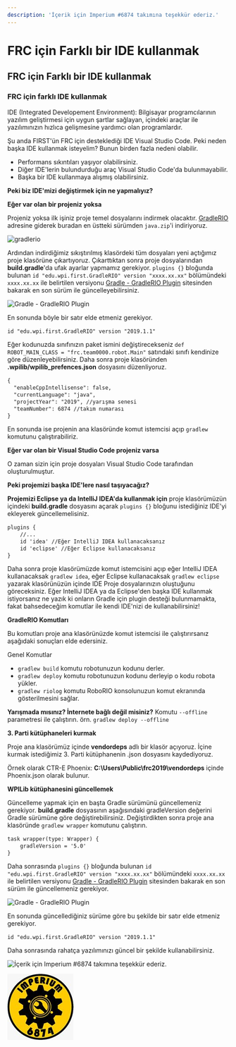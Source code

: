 ```yaml
---
description: 'İçerik için Imperium #6874 takımına teşekkür ederiz.'
---
```


# FRC için Farklı bir IDE kullanmak

## FRC için Farklı bir IDE kullanmak

### FRC için farklı IDE kullanmak

IDE \(Integrated Developement Environment\): Bilgisayar programcılarının yazılım geliştirmesi için uygun şartlar sağlayan, içindeki araçlar ile yazılımınızın hızlıca gelişmesine yardımcı olan programlardır.

Şu anda FIRST'ün FRC için desteklediği IDE Visual Studio Code. Peki neden başka IDE kullanmak isteyelim? Bunun birden fazla nedeni olabilir.

* Performans sıkıntıları yaşıyor olabilirsiniz.
* Diğer IDE'lerin bulundurduğu araç Visual Studio Code'da bulunmayabilir.
* Başka bir IDE kullanmaya alışmış olabilirsiniz.

**Peki biz IDE'mizi değiştirmek için ne yapmalıyız?**

**Eğer var olan bir projeniz yoksa**

Projeniz yoksa ilk işiniz proje temel dosyalarını indirmek olacaktır. [GradleRIO](https://github.com/wpilibsuite/GradleRIO/releases) adresine giderek buradan en üstteki sürümden `java.zip`'i indiriyoruz.

![gradlerio](https://i.hizliresim.com/JZ3dGB.png)

Ardından indirdiğimiz sıkıştırılmış klasördeki tüm dosyaları yeni açtığımız proje klasörüne çıkartıyoruz. Çıkarttıktan sonra proje dosyalarından **build.gradle**'da ufak ayarlar yapmamız gerekiyor. `plugins {}` bloğunda bulunan `id "edu.wpi.first.GradleRIO" version "xxxx.xx.xx"` bölümündeki `xxxx.xx.xx` ile belirtilen versiyonu [Gradle - GradleRIO Plugin](https://plugins.gradle.org/plugin/edu.wpi.first.GradleRIO) sitesinden bakarak en son sürüm ile güncelleyebilirsiniz.

![Gradle - GradleRIO Plugin](https://i.hizliresim.com/9aGvPk.png)

En sonunda böyle bir satır elde etmeniz gerekiyor.

```text
id "edu.wpi.first.GradleRIO" version "2019.1.1"
```

Eğer kodunuzda sınıfınızın paket ismini değiştirecekseniz `def ROBOT_MAIN_CLASS = "frc.team0000.robot.Main"` satındaki sınıfı kendinize göre düzenleyebilirsiniz. Daha sonra proje klasöründen **.wpilib/wpilib\_prefences.json** dosyasını düzenliyoruz.

```text
{
  "enableCppIntellisense": false,
  "currentLanguage": "java",
  "projectYear": "2019", //yarışma senesi
  "teamNumber": 6874 //takım numarası
}
```

En sonunda ise projenin ana klasöründe komut istemcisi açıp `gradlew` komutunu çalıştırabiliriz.

**Eğer var olan bir Visual Studio Code projeniz varsa**

O zaman sizin için proje dosyaları Visual Studio Code tarafından oluşturulmuştur.

**Peki projemizi başka IDE'lere nasıl taşıyacağız?**

**Projemizi Eclipse ya da IntelliJ IDEA'da kullanmak için** proje klasörümüzün içindeki **build.gradle** dosyasını açarak `plugins {}` bloğunu istediğiniz IDE'yi ekleyerek güncellemelisiniz.

```text
plugins {
    //...
    id 'idea' //Eğer IntelliJ IDEA kullanacaksanız
    id 'eclipse' //Eğer Eclipse kullanacaksanız
}
```

Daha sonra proje klasörümüzde komut istemcisini açıp eğer IntelliJ IDEA kullanacaksak `gradlew idea`, eğer Eclipse kullanacaksak `gradlew eclipse` yazarak klasörünüzün içinde IDE Proje dosyalarınızın oluştuğunu göreceksiniz. Eğer IntelliJ IDEA ya da Eclipse'den başka IDE kullanmak istiyorsanız ne yazık ki onların Gradle için plugin desteği bulunmamakta, fakat bahsedeceğim komutlar ile kendi IDE'nizi de kullanabilirsiniz!

**GradleRIO Komutları**

Bu komutları proje ana klasörünüzde komut istemcisi ile çalıştırırsanız aşağıdaki sonuçları elde edersiniz.

Genel Komutlar

* `gradlew build` komutu robotunuzun kodunu derler.
* `gradlew deploy` komutu robotunuzun kodunu derleyip o kodu robota yükler.
* `gradlew riolog` komutu RoboRIO konsolunuzun komut ekranında gösterilmesini sağlar.

**Yarışmada mısınız? İnternete bağlı değil misiniz?** Komutu `--offline` parametresi ile çalıştırın. örn. `gradlew deploy --offline`

**3. Parti kütüphaneleri kurmak**

Proje ana klasörümüz içinde **vendordeps** adlı bir klasör açıyoruz. İçine kurmak istediğimiz 3. Parti kütüphanenin .json dosyasını kaydediyoruz.

Örnek olarak CTR-E Phoenix: **C:\Users\Public\frc2019\vendordeps** içinde Phoenix.json olarak bulunur.

**WPILib kütüphanesini güncellemek**

Güncelleme yapmak için en başta Gradle sürümünü güncellemeniz gerekiyor. **build.gradle** dosyasının aşağısındaki gradleVersion değerini Gradle sürümüne göre değiştirebilirsiniz. Değiştirdikten sonra proje ana klasöründe `gradlew wrapper` komutunu çalıştırın.

```text
task wrapper(type: Wrapper) {
    gradleVersion = '5.0'
}
```

Daha sonrasında `plugins {}` bloğunda bulunan `id "edu.wpi.first.GradleRIO" version "xxxx.xx.xx"` bölümündeki `xxxx.xx.xx` ile belirtilen versiyonu [Gradle - GradleRIO Plugin](https://plugins.gradle.org/plugin/edu.wpi.first.GradleRIO) sitesinden bakarak en son sürüm ile güncellemeniz gerekiyor.

![Gradle - GradleRIO Plugin](https://i.hizliresim.com/9aGvPk.png)

En sonunda güncellediğiniz sürüme göre bu şekilde bir satır elde etmeniz gerekiyor.

```text
id "edu.wpi.first.GradleRIO" version "2019.1.1"
```

Daha sonrasında rahatça yazılımınızı güncel bir şekilde kullanabilirsiniz.

![&#x130;&#xE7;erik i&#xE7;in Imperium \#6874 tak&#x131;m&#x131;na te&#x15F;ekk&#xFC;r ederiz.](../.gitbook/assets/22069962_145808272692611_4428606646524051456_n.jpg)

![&#x130;&#xE7;erik i&#xE7;in Imperium \#6874 tak&#x131;m&#x131;na te&#x15F;ekk&#xFC;r ederiz.](../../.gitbook/assets/22069962_145808272692611_4428606646524051456_n.jpg)

